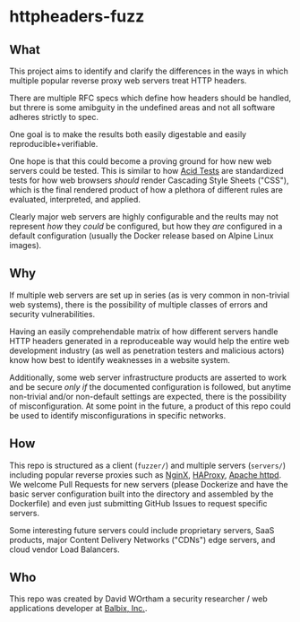 # httpheaders-fuzz

## What
This project aims to identify and clarify the differences in the ways in which multiple popular reverse proxy web servers treat HTTP headers.

There are multiple RFC specs which define how headers should be handled, but threre is some amibguity in the undefined areas and not all software adheres strictly to spec.

One goal is to make the results both easily digestable and easily reproducible+verifiable.

One hope is that this could become a proving ground for how new web servers could be tested. This is similar to how [Acid Tests](https://www.acidtests.org/) are standardized tests for how web browsers *should* render Cascading Style Sheets ("CSS"), which is the final rendered product of how a plethora of different rules are evaluated, interpreted, and applied.

Clearly major web servers are highly configurable and the reults may not represent *how* they *could* be configured, but how they *are* configured in a default configuration (usually the Docker release based on Alpine Linux images).

## Why
If multiple web servers are set up in series (as is very common in non-trivial web systems), there is the possibility of multiple classes of errors and security vulnerabilities.

Having an easily comprehendable matrix of how different servers handle HTTP headers generated in a reproduceable way would help the entire web development industry (as well as penetration testers and malicious actors) know how best to identify weaknesses in a website system.

Additionally, some web server infrastructure products are asserted to work and be secure *only* *if* the documented configuration is followed, but anytime non-trivial and/or non-default settings are expected, there is the possibility of misconfiguration. At some point in the future, a product of this repo could be used to identify misconfigurations in specific networks.

## How
This repo is structured as a client (`fuzzer/`) and multiple servers (`servers/`) including popular reverse proxies such as [NginX](https://github.com/nginx/nginx), [HAProxy](https://github.com/haproxy/haproxy), [Apache httpd](https://github.com/apache/httpd). We welcome Pull Requests for new servers (please Dockerize and have the basic server configuration built into the directory and assembled by the Dockerfile) and even just submitting GitHub Issues to request specific servers.

Some interesting future servers could include proprietary servers, SaaS products, major Content Delivery Networks ("CDNs") edge servers, and cloud vendor Load Balancers.

## Who
This repo was created by David WOrtham a security researcher / web applications developer at [Balbix, Inc.](https://www.balbix.com/).
